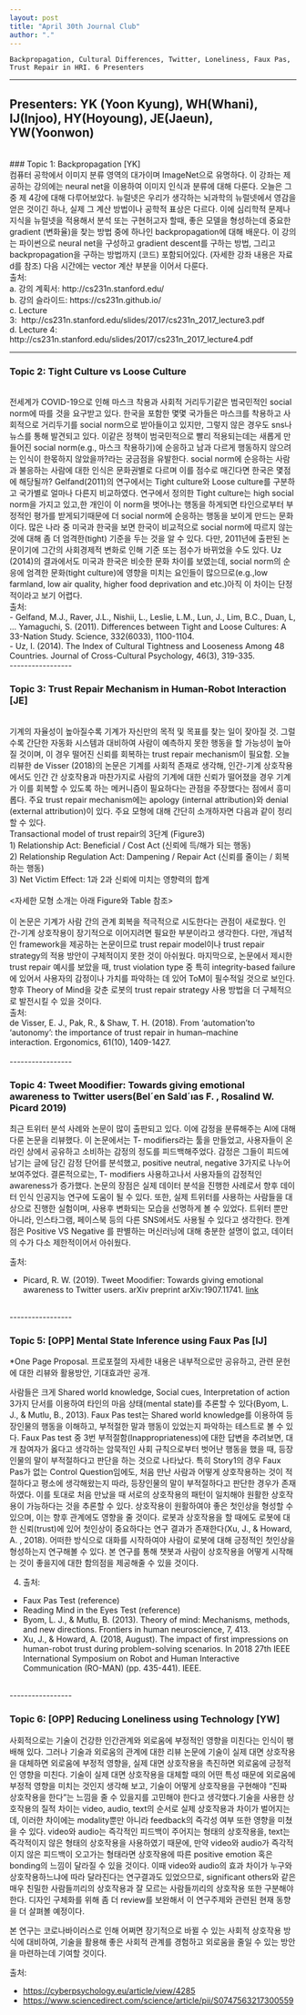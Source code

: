 ```yaml
---
layout: post
title: "April 30th Journal Club"
author: "."
---
```


    Backpropagation, Cultural Differences, Twitter, Loneliness, Faux Pas, Trust Repair in HRI. 6 Presenters
    

-----------------
Presenters: YK (Yoon Kyung), WH(Whani), IJ(Injoo), HY(Hoyoung), JE(Jaeun), YW(Yoonwon)
-----------------
<br>
### Topic 1: Backpropagation [YK]
<br>
컴퓨터 공학에서 이미지 분류 영역의 대가이며 ImageNet으로 유명하다. 이 강좌는 제공하는 강의에는 neural net을 이용하여 이미지 인식과 분류에 대해 다룬다. 오늘은 그중 제 4강에 대해 다루어보았다. 뉴럴넷은 우리가 생각하는 뇌과학의 뉴럴넷에서 영감을 얻은 것이긴 하나, 실제 그 계산 방법이나 공학적 표상은 다르다. 이에 심리학적 문제나 지식을 뉴럴넷을 적용해서 분석 또는 구현허고자 할때, 좋은 모델을 형성하는데 중요한 gradient (변화율)을 찾는 방법 중에 하나인 backpropagation에 대해 배운다. 이 강의는 파이썬으로 neural net을 구성하고 gradient descent를 구하는 방법, 그리고 backpropagation을 구하는 방법까지 (코드) 포함되어있다. (자세한 강좌 내용은 자료 d를 참조) 다음 시간에는 vector 계산 부분을 이어서 다룬다. 
<br>
출처: <br>
a. 강의 계획서: http://cs231n.stanford.edu/ <br>
b. 강의 슬라이드: https://cs231n.github.io/ <br>
c. Lecture 3:  http://cs231n.stanford.edu/slides/2017/cs231n_2017_lecture3.pdf <br>
d. Lecture 4:
http://cs231n.stanford.edu/slides/2017/cs231n_2017_lecture4.pdf <br>

-----------------

### Topic 2: Tight Culture vs Loose Culture 
<br>
전세계가 COVID-19으로 인해 마스크 착용과 사회적 거리두기같은 범국민적인 social norm에 따를 것을 요구받고 있다. 한국을 포함한 몇몇 국가들은 마스크를 착용하고 사회적으로 거리두기를 social norm으로 받아들이고 있지만, 그렇지 않은 경우도 sns나 뉴스를 통해 발견되고 있다. 이같은 정책이 범국민적으로 빨리 적용되는데는 새롭게 만들어진 social norm(e.g., 마스크 착용하기)에 순응하고 남과 다르게 행동하지 않으려는 인식이 한몫하지 않았을까?라는 궁금점을 유발한다. social norm에 순응하는 사람과 불응하는 사람에 대한 인식은 문화권별로 다르며 이를 점수로 매긴다면 한국은 몇점에 해당될까? Gelfand(2011)의 연구에서는 Tight culture와 Loose culture를 구분하고 국가별로 얼마나 다른지 비교하였다. 연구에서 정의한 Tight culture는 high social norm을 가지고 있고,한 개인이 이 norm을 벗어나는 행동을 하게되면 타인으로부터 부정적인 평가를 받게되기때문에 더 social norm에 순응하는 행동을 보이게 만드는 문화이다. 많은 나라 중 미국과 한국을 보면 한국이 비교적으로 social norm에 따르지 않는 것에 대해 좀 더 엄격한(tight) 기준을 두는 것을 알 수 있다. 다만, 2011년에 출판된 논문이기에 그간의 사회경제적 변화로 인해 기준 또는 점수가 바뀌었을 수도 있다. Uz (2014)의 결과에서도 미국과 한국은 비슷한 문화 차이를 보였는데, social norm의 순응에 엄격한 문화(tight culture)에 영향을 미치는 요인들이 많으므로(e.g.,low farmland, low air quality, higher food deprivation and etc.)아직 이 차이는 단정적이라고 보기 어렵다. 

<br>
출처: <br>
- Gelfand, M.J., Raver, J.L., Nishii, L., Leslie, L.M., Lun, J., Lim, B.C., Duan, L, ... Yamaguchi, S. (2011). Differences between Tight and Loose Cultures: A 33-Nation Study. Science, 332(6033), 1100-1104. <br>
- Uz, I. (2014). The Index of Cultural Tightness and Looseness Among 48 Countries. Journal of Cross-Cultural Psychology, 46(3), 319-335.

<br>
-----------------
<br>

### Topic 3: Trust Repair Mechanism in Human-Robot Interaction [JE]
<br>
기계의 자율성이 높아질수록 기계가 자신만의 목적 및 목표를 찾는 일이 잦아질 것. 그럴수록 간단한 자동화 시스템과 대비하여 사람이 예측하지 못한 행동을 할 가능성이 높아질 것이며, 이 경우 떨어진 신뢰를 회복하는 trust repair mechanism이 필요함. 오늘 리뷰한 de Visser (2018)의 논문은 기계를 사회적 존재로 생각해, 인간-기계 상호작용에서도 인간 간 상호작용과 마찬가지로 사람의 기계에 대한 신뢰가 떨어졌을 경우 기계가 이를 회복할 수 있도록 하는 메커니즘이 필요하다는 관점을 주장했다는 점에서 흥미롭다. 주요 trust repair mechanism에는 apology (internal attribution)와 denial (external attribution)이 있다. 주요 모형에 대해 간단히 소개하자면 다음과 같이 정리할 수 있다.
<br>
Transactional model of trust repair의 3단계 (Figure3) <br>
	1) Relationship Act: Beneficial / Cost Act (신뢰에 득/해가 되는 행동) <br>
	2) Relationship Regulation Act: Dampening / Repair Act (신뢰를 줄이는 / 회복하는 행동) <br>
	3) Net Victim Effect: 1과 2과 신뢰에 미치는 영향력의 합계 <br>
<br>
<자세한 모형 소개는 아래 Figure와 Table 참조> <br>
<br>
이 논문은 기계가 사람 간의 관계 회복을 적극적으로 시도한다는 관점이 새로웠다. 인간-기계 상호작용이 장기적으로 이어지려면 필요한 부분이라고 생각한다. 다만, 개념적인 framework을 제공하는 논문이므로 trust repair model이나 trust repair strategy의 적용 방안이 구체적이지 못한 것이 아쉬웠다. 
마지막으로, 논문에서 제시한 trust repair 예시를 보았을 때, trust violation type 중 특히 integrity-based failure에 있어서 사용자의 감정이나 가치를 파악하는 데 있어 ToM이 필수적일 것으로 보인다. 향후 Theory of Mind을 갖춘 로봇의 trust repair strategy 사용 방법을 더 구체적으로 발전시킬 수 있을 것이다. 
<br>
출처: <br>
 de Visser, E. J., Pak, R., & Shaw, T. H. (2018). From ‘automation’to ‘autonomy’: the importance of trust repair in human–machine interaction. Ergonomics, 61(10), 1409-1427. <br>

<br>
-----------------
<br>

### Topic 4: Tweet Moodifier: Towards giving emotional awareness to Twitter users(Bel´en Sald´ıas F. , Rosalind W. Picard 2019)

최근 트위터 분석 사례와 논문이 많이 출판되고 있다. 이에 감정을 분류해주는 AI에 대해 다룬 논문을 리뷰했다. 이 논문에서는 T- modifiers라는 툴을 만들었고, 사용자들이 온라인 상에서 공유하고 소비하는 감정의 정도를 피드백해주었다. 감정은 그들이 피드에 남기는 글에 담긴 감정 단어를 분석했고,  positive neutral, negative 3가지로 나누어 보여주었다. 결론적으로는, T- modifiers 사용하고나서 사용자들의 감정적인 awareness가 증가했다.
논문의 장점은 실제 데이터 분석을 진행한 사례로서 향후 데이터 인식 인공지능 연구에 도움이 될 수 있다. 또한, 
실제 트위터를 사용하는 사람들을 대상으로 진행한 실험이며, 사용후 변화되는 모습을 선명하게 볼 수 있었다. 트위터 뿐만 아니라, 인스타그램, 페이스북 등의 다른 SNS에서도 사용될 수 있다고 생각한다. 한계점은 Positive VS Negative 를 판별하는 머신러닝에 대해 충분한 설명이 없고, 데이터의 수가 다소 제한적이어서 아쉬웠다. 

출처: 
- Picard, R. W. (2019). Tweet Moodifier: Towards giving emotional awareness to Twitter users. arXiv preprint arXiv:1907.11741. [link](https://arxiv.org/pdf/1907.11741.pdf) <br>

<br>
-----------------
<br>

### Topic 5: [OPP] Mental State Inference using Faux Pas [IJ]

*One Page Proposal. 프로포절의 자세한 내용은 내부적으로만 공유하고, 관련 문헌에 대한 리뷰와 활용방안, 기대효과만 공개.

사람들은 크게 Shared world knowledge, Social cues, Interpretation of action 3가지 단서를 이용하여 타인의 마음 상태(mental state)를 추론할 수 있다(Byom, L. J., & Mutlu, B., 2013). Faux Pas test는 Shared world knowledge를 이용하여 등장인물의 행동을 이해하고, 부적절한 말과 행동이 있었는지 파악하는 테스트로 볼 수 있다. Faux Pas test 중 3번 부적절함(Inappropriateness)에 대한 답변을 추려보면, 대개 참여자가 옳다고 생각하는 암묵적인 사회 규칙으로부터 벗어난 행동을 했을 때, 등장인물의 말이 부적절하다고 판단을 하는 것으로 나타났다. 특히 Story1의 경우 Faux Pas가 없는 Control Question임에도, 처음 만난 사람과 어떻게 상호작용하는 것이 적절하다고 평소에 생각해왔는지 따라, 등장인물의 말이 부적절하다고 판단한 경우가 존재하였다. 이를 토대로 처음 만났을 때 서로의 상호작용의 패턴이 일치해야 원활한 상호작용이 가능하다는 것을 추론할 수 있다. 상호작용이 원활하여야 좋은 첫인상을 형성할 수 있으며, 이는 향후 관계에도 영향을 줄 것이다. 로봇과 상호작용을 할 때에도 로봇에 대한 신뢰(trust)에 있어 첫인상이 중요하다는 연구 결과가 존재한다(Xu, J., & Howard, A. , 2018). 어떠한 방식으로 대화를 시작하여야 사람이 로봇에 대해 긍정적인 첫인상을 형성하는지 연구해볼 수 있다. 본 연구를 통해 챗봇과 사람이 상호작용을 어떻게 시작해는 것이 좋을지에 대한 함의점을 제공해줄 수 있을 것이다.

4. 출처: <br>
- Faux Pas Test (reference) <br>
- Reading Mind in the Eyes Test (reference) <br> 
- Byom, L. J., & Mutlu, B. (2013). Theory of mind: Mechanisms, methods, and new directions. Frontiers in human neuroscience, 7, 413. <br>
- Xu, J., & Howard, A. (2018, August). The impact of first impressions on human-robot trust during problem-solving scenarios. In 2018 27th IEEE International Symposium on Robot and Human Interactive Communication (RO-MAN) (pp. 435-441). IEEE. <br>

<br>
-----------------
<br>

### Topic 6: [OPP] Reducing Loneliness using Technology [YW]

사회적으로는 기술이 건강한 인간관계와 외로움에 부정적인 영향을 미친다는 인식이 팽배해 있다. 그러나 기술과 외로움의 관계에 대한 리뷰 논문에 기술이 실제 대면 상호작용을 대체하면 외로움에 부정적 영향을, 실제 대면 상호작용을 촉진하면 외로움에 긍정적인 영향을 미친다. 기술이 실제 대면 상호작용을 대체할 때의 어떤 특성 때문에 외로움에 부정적 영향을 미치는 것인지 생각해 보고, 기술이 어떻게 상호작용을 구현해야 “진짜 상호작용을 한다”는 느낌을 줄 수 있을지를 고민해야 한다고 생각했다.기술을 사용한 상호작용의 질적 차이는 video, audio, text의 순서로 실제 상호작용과 차이가 벌어지는데, 이러한 차이에는 modality뿐만 아니라 feedback의 즉각성 여부 또한 영향을 미쳤을 수 있다. video와 audio는 즉각적인 피드백이 주어지는 형태의 상호작용을, text는 즉각적이지 않은 형태의 상호작용을 사용하였기 때문에, 만약 video와 audio가 즉각적이지 않은 피드백이 오고가는 형태라면 상호작용에 따른 positive emotion 혹은 bonding의 느낌이 달라질 수 있을 것이다. 이때 video와 audio의 효과 차이가 누구와 상호작용하느냐에 따라 달라진다는 연구결과도 있었으므로, significant others와 같은 매우 친밀한 사람들끼리의 상호작용과 잘 모르는 사람들끼리의 상호작용 또한 구분해야 한다. 디자인 구체화를 위해 좀 더 review를 보완해서 이 연구주제와 관련된 현재 동향을 더 살펴볼 예정이다.

본 연구는 코로나바이러스로 인해 어쩌면 장기적으로 바뀔 수 있는 사회적 상호작용 방식에 대비하여, 기술을 활용해 좋은 사회적 관계를 경험하고 외로움을 줄일 수 있는 방안을 마련하는데 기여할 것이다. 

출처: <br>
- https://cyberpsychology.eu/article/view/4285 <br>
- https://www.sciencedirect.com/science/article/pii/S0747563217300559 <br>
